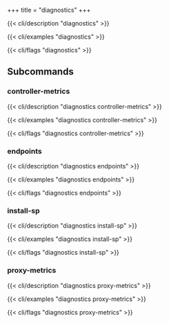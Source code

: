 +++
title = "diagnostics"
+++

{{< cli/description "diagnostics" >}}

{{< cli/examples "diagnostics" >}}

{{< cli/flags "diagnostics" >}}

## Subcommands

### controller-metrics

{{< cli/description "diagnostics controller-metrics" >}}

{{< cli/examples "diagnostics controller-metrics" >}}

{{< cli/flags "diagnostics controller-metrics" >}}

### endpoints

{{< cli/description "diagnostics endpoints" >}}

{{< cli/examples "diagnostics endpoints" >}}

{{< cli/flags "diagnostics endpoints" >}}

### install-sp

{{< cli/description "diagnostics install-sp" >}}

{{< cli/examples "diagnostics install-sp" >}}

{{< cli/flags "diagnostics install-sp" >}}

### proxy-metrics

{{< cli/description "diagnostics proxy-metrics" >}}

{{< cli/examples "diagnostics proxy-metrics" >}}

{{< cli/flags "diagnostics proxy-metrics" >}}
